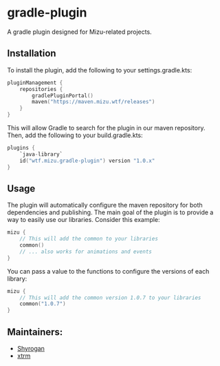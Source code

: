 # gradle-plugin

A gradle plugin designed for Mizu-related projects.

## Installation

To install the plugin, add the following to your settings.gradle.kts:
```kotlin
pluginManagement {
    repositories {
        gradlePluginPortal()
        maven("https://maven.mizu.wtf/releases")
    }
}
```
This will allow Gradle to search for the plugin in our maven repository.  
Then, add the following to your build.gradle.kts:

```kotlin
plugins {
    `java-library`
    id("wtf.mizu.gradle-plugin") version "1.0.x"
}
```

## Usage

The plugin will automatically configure the maven repository for both dependencies and publishing.
The main goal of the plugin is to provide a way to easily use our libraries. Consider this example:
```kotlin
mizu {
    // This will add the common to your libraries
    common()
    // ... also works for animations and events
}
```

You can pass a value to the functions to configure the versions of each library:

```kotlin
mizu {
    // This will add the common version 1.0.7 to your libraries
    common("1.0.7")
}
```

## Maintainers:

- [Shyrogan](https://github.com/Shyrogan)
- [xtrm](https://github.com/xtrm-en)
